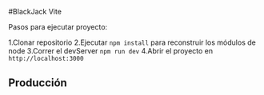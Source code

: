 #BlackJack Vite

Pasos para ejecutar proyecto:

1.Clonar repositorio
2.Ejecutar `npm install` para reconstruir los módulos de node
3.Correr el devServer `npm run dev`
4.Abrir el proyecto en `http://localhost:3000`

## Producción
